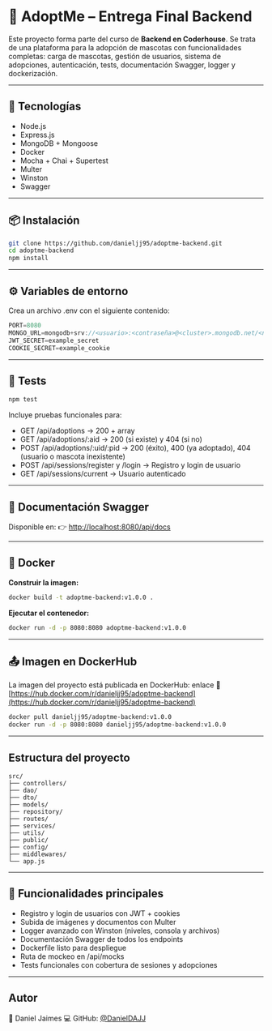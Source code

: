 # 🐾 AdoptMe – Entrega Final Backend

Este proyecto forma parte del curso de **Backend en Coderhouse**. Se trata de una plataforma para la adopción de mascotas con funcionalidades completas: carga de mascotas, gestión de usuarios, sistema de adopciones, autenticación, tests, documentación Swagger, logger y dockerización.

---

## 🚀 Tecnologías

- Node.js
- Express.js
- MongoDB + Mongoose
- Docker
- Mocha + Chai + Supertest
- Multer
- Winston
- Swagger

---

## 📦 Instalación

```bash
git clone https://github.com/danieljj95/adoptme-backend.git
cd adoptme-backend
npm install
```

---

## ⚙️ Variables de entorno
Crea un archivo .env con el siguiente contenido:
```js
PORT=8080
MONGO_URL=mongodb+srv://<usuario>:<contraseña>@<cluster>.mongodb.net/<nombreDB>
JWT_SECRET=example_secret
COOKIE_SECRET=example_cookie
```

---

## 🧪 Tests
```bash
npm test
```
Incluye pruebas funcionales para:
- GET /api/adoptions → 200 + array
- GET /api/adoptions/:aid → 200 (si existe) y 404 (si no)
- POST /api/adoptions/:uid/:pid → 200 (éxito), 400 (ya adoptado), 404 (usuario o mascota inexistente)
- POST /api/sessions/register y /login → Registro y login de usuario
- GET /api/sessions/current → Usuario autenticado

---

## 📄 Documentación Swagger
Disponible en:
👉 [http://localhost:8080/api/docs](http://localhost:8080/api/docs)

---

## 🐳 Docker

**Construir la imagen:**
```bash
docker build -t adoptme-backend:v1.0.0 .
```

**Ejecutar el contenedor:**
```bash
docker run -d -p 8080:8080 adoptme-backend:v1.0.0
```

---

## 📤 Imagen en DockerHub
La imagen del proyecto está publicada en DockerHub:
enlace 🔗 [https://hub.docker.com/r/danieljj95/adoptme-backend](https://hub.docker.com/r/danieljj95/adoptme-backend)
```bash
docker pull danieljj95/adoptme-backend:v1.0.0
docker run -d -p 8080:8080 danieljj95/adoptme-backend:v1.0.0
```

---

## Estructura del proyecto
```arduino
src/
├── controllers/
├── dao/
├── dto/
├── models/
├── repository/
├── routes/
├── services/
├── utils/
├── public/
├── config/
├── middlewares/
└── app.js
```

---

## 🔐 Funcionalidades principales
- Registro y login de usuarios con JWT + cookies
- Subida de imágenes y documentos con Multer
- Logger avanzado con Winston (niveles, consola y archivos)
- Documentación Swagger de todos los endpoints
- Dockerfile listo para despliegue
- Ruta de mockeo en /api/mocks
- Tests funcionales con cobertura de sesiones y adopciones

---

## Autor
👤 Daniel Jaimes
💻 GitHub: [@DanielDAJJ](https://github.com/DanielDAJJ)